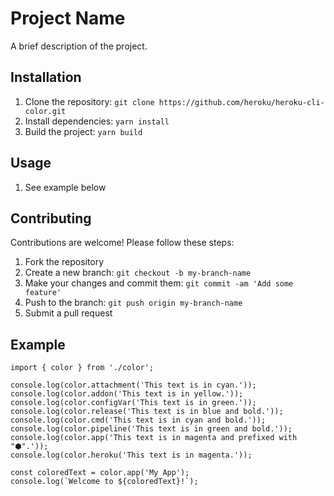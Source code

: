 # Project Name

A brief description of the project.

## Installation

1. Clone the repository: `git clone https://github.com/heroku/heroku-cli-color.git`
2. Install dependencies: `yarn install`
3. Build the project: `yarn build`

## Usage

1. See example below

## Contributing

Contributions are welcome! Please follow these steps:

1. Fork the repository
2. Create a new branch: `git checkout -b my-branch-name`
3. Make your changes and commit them: `git commit -am 'Add some feature'`
4. Push to the branch: `git push origin my-branch-name`
5. Submit a pull request

## Example
```
import { color } from './color';

console.log(color.attachment('This text is in cyan.'));
console.log(color.addon('This text is in yellow.'));
console.log(color.configVar('This text is in green.'));
console.log(color.release('This text is in blue and bold.'));
console.log(color.cmd('This text is in cyan and bold.'));
console.log(color.pipeline('This text is in green and bold.'));
console.log(color.app('This text is in magenta and prefixed with "⬢".'));
console.log(color.heroku('This text is in magenta.'));

const coloredText = color.app('My App');
console.log(`Welcome to ${coloredText}!`);
```